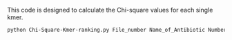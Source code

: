 This code is designed to calculate the Chi-square values for each single kmer. 


```bash
python Chi-Square-Kmer-ranking.py File_number Name_of_Antibiotic Number_of_fasta_files Address_of_kmers oputput_address address_of_train_index address_of_test_index address_of_phenotype
```
